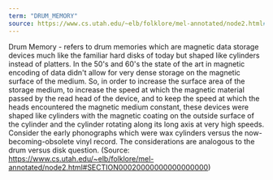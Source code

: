 ```yaml
---
term: "DRUM_MEMORY"
source: https://www.cs.utah.edu/~elb/folklore/mel-annotated/node2.html#SECTION00020000000000000000
---
```


Drum Memory - refers to drum memories which are magnetic data storage devices much like the familiar hard disks of today but shaped like cylinders instead of platters. In the 50's and 60's the state of the art in magnetic encoding of data didn't allow for very dense storage on the magnetic surface of the medium. So, in order to increase the surface area of the storage medium, to increase the speed at which the magnetic material passed by the read head of the device, and to keep the speed at which the heads encountered the magnetic medium constant, these devices were shaped like cylinders with the magnetic coating on the outside surface of the cylinder and the cylinder rotating along its long axis at very high speeds. Consider the early phonographs which were wax cylinders versus the now-becoming-obsolete vinyl record. The considerations are analogous to the drum versus disk question. (Source: https://www.cs.utah.edu/~elb/folklore/mel-annotated/node2.html#SECTION00020000000000000000)
